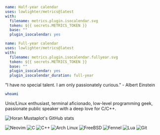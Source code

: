 
<!--examples-->
```yaml
name: Half-year calendar
uses: lowlighter/metrics@latest
with:
  filename: metrics.plugin.isocalendar.svg
  token: ${{ secrets.METRICS_TOKEN }}
  base: ""
  plugin_isocalendar: yes

```
```yaml
name: Full-year calendar
uses: lowlighter/metrics@latest
with:
  filename: metrics.plugin.isocalendar.fullyear.svg
  token: ${{ secrets.METRICS_TOKEN }}
  base: ""
  plugin_isocalendar: yes
  plugin_isocalendar_duration: full-year

```
<!--/examples-->

"I have no special talent. I am only passionately curious." - Albert Einstein

```bash
whoami
```

Unix/Linux enthusiast, terminal aficionado, low-level programming geek, passionate public speaker with a deep love for C/C++.

![Horan Mustaplot's GitHub stats](https://github-readme-stats.vercel.app/api?username=horanmustaplot&show_icons=true&theme=transparent)

![Neovim](https://img.shields.io/badge/Neovim-57A143?style=for-the-badge&logo=neovim&logoColor=white) ![C](https://img.shields.io/badge/C-A8B9CC?style=for-the-badge&logo=c&logoColor=white) ![C++](https://img.shields.io/badge/C++-00599C?style=for-the-badge&logo=c%2B%2B&logoColor=white) ![Arch Linux](https://img.shields.io/badge/Arch_Linux-1793D1?style=for-the-badge&logo=arch-linux&logoColor=white) ![FreeBSD](https://img.shields.io/badge/FreeBSD-AB2B28?style=for-the-badge&logo=freebsd&logoColor=white) ![Fennel](https://img.shields.io/badge/Fennel-000080?style=for-the-badge&logo=lua&logoColor=white) ![Lua](https://img.shields.io/badge/Lua-2C2D72?style=for-the-badge&logo=lua&logoColor=white) ![Git](https://img.shields.io/badge/Git-F05032?style=for-the-badge&logo=git&logoColor=white) 

